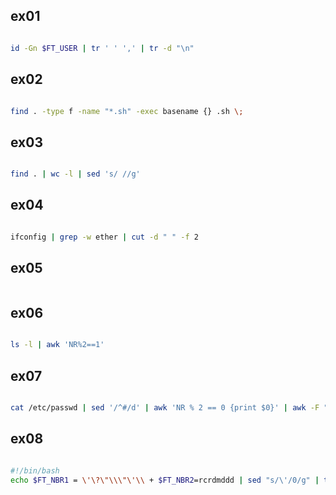 ## ex01
```sh

id -Gn $FT_USER | tr ' ' ',' | tr -d "\n"
```

## ex02
```sh

find . -type f -name "*.sh" -exec basename {} .sh \;
```

## ex03
```sh

find . | wc -l | sed 's/ //g'
```

## ex04

```sh

ifconfig | grep -w ether | cut -d " " -f 2
```

## ex05
```sh

```

## ex06
```sh

ls -l | awk 'NR%2==1'
```

## ex07
```sh

cat /etc/passwd | sed '/^#/d' | awk 'NR % 2 == 0 {print $0}' | awk -F ":" '{  print $1 }' | rev | sort -fnr | awk -v FT_LINE1="$FT_LINE1" -v FT_LINE2="$FT_LINE2"  'NR >= FT_LINE1 && NR <= FT_LINE2 { print $0 }' | tr '\n' ' '  | sed 's+ +, +g' | sed 's+, $+.+g' | tr -d '\n'
```

## ex08
```sh

#!/bin/bash
echo $FT_NBR1 = \'\?\"\\\"\'\\ + $FT_NBR2=rcrdmddd | sed "s/\'/0/g" | tr '\\\"\?\!' 1234 | tr 'mrdoc' 01234 | xargs echo 'obase=13; ibase=5;' | bc | tr 0123456789ABC 'gtaio luSnemf'
```
